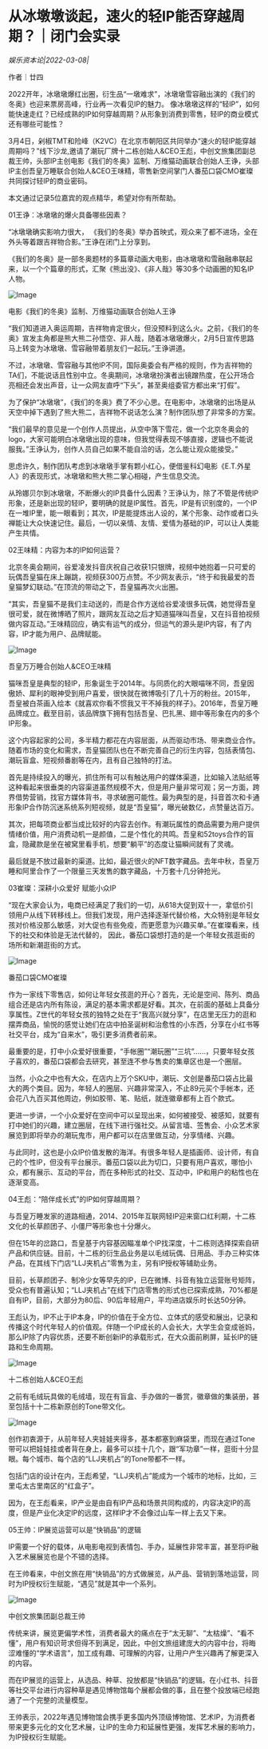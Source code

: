 # 从冰墩墩谈起，速火的轻IP能否穿越周期？｜闭门会实录

*娱乐资本论|2022-03-08|*

作者｜廿四

2022开年，冰墩墩爆红出圈，衍生品“一墩难求”，冰墩墩雪容融出演的《我们的冬奥》也迎来票房高峰，行业再一次看见IP的魅力。 像冰墩墩这样的“轻IP”，如何能快速走红？已经成熟的IP如何穿越周期？从形象到消费到零售，轻IP的商业模式还有哪些可能性？

3月4日，剁椒TMT和险峰（K2VC）在北京市朝阳区共同举办“速火的轻IP能穿越周期吗？”线下沙龙,邀请了潮玩厂牌十二栋创始人&CEO王彪，中创文旅集团副总裁王帅，头部IP主创电影《我们的冬奥》监制、万维猫动画联合创始人王诤，头部IP主创吾皇万睡联合创始人&CEO王味精，零售新空间掌门人番茄口袋CMO崔璨共同探讨轻IP的商业密码。

本文通过记录5位嘉宾的观点精华，希望对你有所帮助。

01王诤：冰墩墩的爆火具备哪些因素？

“冰墩墩确实影响力很大， 《我们的冬奥》举办首映式，观众来了都不进场，全在外头等着跟吉祥物合影。”王诤在闭门上分享到。

《我们的冬奥》是一部冬奥题材的多篇章动画大电影，由冰墩墩和雪融融串联起来，以一个个篇章的形式，汇聚《熊出没》、《非人哉》等30多个动画圈的知名IP人物。

![Image](https://inews.gtimg.com/newsapp_bt/0/14602568772/641)

电影《我们的冬奥》监制、万维猫动画联合创始人王诤

“我们知道进入奥运周期，吉祥物肯定很火，但没预料到这么火。之前，《我们的冬奥》宣发主角都是熊大熊二孙悟空、非人哉，随着冰墩墩爆火，2月5日宣传思路马上转变为冰墩墩、雪容融带着朋友们一起玩。”王诤讲道。

不过，冰墩墩、雪容融与其他IP不同，国际奥委会有严格的规则，作为吉祥物的TA们，不能说话且性别中立。冬奥期间，冰墩墩扮演者出镜蹭热度，在公开场合亮相还会发出声音，让一众网友直呼“下头”，甚至奥组委官方都出来“打假”。

为了保护“冰墩墩”，《我们的冬奥》费了不少心思。在电影中，冰墩墩的出场是从天空中掉下遇到了熊大熊二，吉祥物不说话怎么演？制作团队想了非常多的方案。

“我们最早的意见是一个创作人员提出，从空中落下雪花，做一个北京冬奥会的logo，大家可能明白冰墩墩出现的意味，但我觉得表现不够直接，逻辑也不能说服我。”王诤认为，创作人员自己如果不能自洽的话，怎么能让观众能接受。”

思虑许久，制作团队考虑到冰墩墩手掌有颗小红心，便借鉴科幻电影《E.T.外星人》的表现形式，冰墩墩和熊大熊二掌心相碰，产生信息交流。

从玲娜贝尔到冰墩墩，不断爆火的IP具备什么因素？王诤认为，除了不管是传统IP形象，还是新出现的轻IP，要明确的就是IP属性。首先，IP是有识别度的，一个IP在一堆IP里，能一眼看到；其次，IP是能提炼出人设的，某个形象、动作或者口头禅能让大众快速记住。最后，一切以亲情、友情、爱情为基础的IP，可以让人类能产生共情。

02王味精：内容为本的IP如何运营？

北京冬奥会期间，谷爱凌发抖音庆祝自己收获1只银牌，视频中她抱着一只可爱的玩偶吾皇猫在床上蹦跳，视频获300万点赞。不少网友表示，“终于和我最爱的吾皇猫梦幻联动。”在顶流的带动之下，吾皇猫再次火出圈。

“其实，吾皇猫不是我们主动送的，而是合作方送给谷爱凌很多玩偶，她觉得吾皇很可爱，就在微博晒了照片，跟网友互动之后才知道猫咪叫吾皇，又在抖音拍视频做内容互动。”王味精回应，确实有运气的成分，但运气的源头是IP内容，有了内容，IP才能为用户、品牌赋能。

![Image](https://inews.gtimg.com/newsapp_bt/0/14602568774/641)

吾皇万万睡合创始人&amp;CEO王味精

猫咪吾皇是典型的轻IP，形象诞生于2014年。与同质化的大眼喵咪不同，吾皇因傲娇、犀利的眼神受到用户喜爱，很快就在微博吸引了几十万的粉丝。2015年，吾皇被白茶画入绘本《就喜欢你看不惯我又干不掉我的样子》。2016年，吾皇万睡品牌成立。截至目前，该品牌旗下拥有包括吾皇、巴扎黑、翅中等形象在内的多个IP形象。

这个内容起家的公司，多半精力都花在内容层面，从而驱动市场、带来商业合作。随着市场的变化和需求，吾皇猫团队也在不断完善自己的衍生内容，包括表情包、潮玩盲盒、短视频番剧等在内，且有自己独特的打法。

首先是持续投入的曝光，抓住所有可以有触达用户的媒体渠道，比如输入法贴纸等这种看起来很垂类的内容渠道虽然规模不大，但是用户量非常可观；另一方面，跨界借势营销，找官方媒体背书，寻求破圈可能性。最为典型的是，抖音首次和卡通形象IP合作防沉迷系统系列短视频，就是“吾皇猫”，曝光破数亿，点赞量达百万。

其次，把每项商业都当成比较好的内容去创作。有潮玩属性的商品需要为用户提供情绪价值，用户消费动机一是颜值，二是个性化的共鸣。吾皇和52toys合作的盲盒，隐藏款是坐在被窝里看手机，想要“躺平”的态度让猫瞬间就有了灵魂。

最后就是不放过最新的渠道。比如，最近很火的NFT数字藏品。去年中秋，吾皇万睡和阿里合作了一个限量三天发售的数字藏品，十万套十几分钟抢光。

03崔璨：深耕小众爱好 赋能小众IP

“现在大家会认为，电商已经满足了我们的一切，从618大促到双十一，拿低价引领用户从线下转移线上。但我们发现，用户选择逐渐代替价格，大众特别是年轻女孩对价格没那么敏感，对大促也有些免疫，而更愿意为兴趣买单。”在崔璨看来，线下的社交和体验是无法代替的， 因此，番茄口袋想打造的是一个年轻女孩逛街的场所和新潮逛街的方式。

![Image](https://inews.gtimg.com/newsapp_bt/0/14602568787/641)

番茄口袋CMO崔璨

作为一家线下零售店，如何让年轻女孩逛的开心？首先，无论是空间、陈列、商品组合还是店内所有陈设，满足的基本需求都是好看。其次，在前面的基础上具备分享属性。Z世代的年轻女孩的独特之处在于“我高兴就分享”，在店里无压力的逛和摆弄商品，愉悦的感觉让她们在店中拍圣诞树和治愈性的小东西，分享在小红书等社交平台，成为“自来水”，吸引更多消费者前来。

最重要的是，打中小众爱好很重要，“手帐圈”“潮玩圈”“三坑”……，只要年轻女孩子喜欢的，番茄口袋都会去研究，甚至连不参与售卖的集章区也是一个圈层。

当然，小众之中也有大众，在店内上万个SKU中，潮玩、文创是番茄口袋占比最大的两个类目。因为，年轻人的圈层、兴趣非常深入，不止89元买个手帐本，还会花八九百买其他周边，例如胶带、笔、贴纸，就连徽章都有上百个款式。

更进一步讲，一个小众爱好在空间中可以呈现出来，如何被接受、被感知，就要有打中她们的兴趣，建立圈层，在线下进行强社交。从留言墙、签售会、小众艺术家展览到即将举办的潮玩鬼市，用户都可以在店里做互动，分享情绪、兴趣。

与此同时，这也是小众IP价值发散的海洋。有很多年轻人是插画师、设计师，有自己的个性IP，但没有平台展示。番茄口袋以此为切口，只要有用户喜欢，哪怕小众，都有展示、互动的平台，而在多种形式的社交、互动中，IP和用户的粘性也在逐渐变高。

04王彪：“陪伴成长式”的IP如何穿越周期？

与吾皇万睡发家的道路相通，2014、2015年互联网轻IP迎来窗口红利期，十二栋文化的长草颜团子、小僵尸等形象也十分爆火。

但在15年的岔路口，吾皇基于内容基因瞄准单个IP找深度，十二栋则选择探索自研产品和供应链。目前，十二栋的衍生品业务是以毛绒玩偶、日用品、手办三种实体产品，在其线下门店“LLJ夹机占”零售为主，另有IP授权等辅助业务。

目前，长草颜团子、制冷少女等早先的IP，已在微博、抖音有独立运营账号矩阵，受众也有普遍认知；“LLJ夹机占”在线下门店零售的形式也已探索成熟，70%都是自有IP，目前，大部分为80后、90后年轻用户，平均进店娱乐时长达50分钟。

王彪认为，IP不止于IP本身，IP的价值在于全方位、立体式的感受和展出，记录和传播这个时代年轻人的价值观。伴随一个IP成长的人会长大，大学生会变成爸妈，那么IP除了内容优质，还要不断创新IP的承载形式，在大众面前刷屏，延长IP的链路和生命周期。

![Image](https://inews.gtimg.com/newsapp_bt/0/14602568771/641)

十二栋创始人&amp;CEO王彪

之前有毛绒玩具做的毛绒墙，现在有盲盒、手办做的一番赏，徽章做的集装册，甚至包括十十二栋新原创的Tone带文化。

![Image](https://inews.gtimg.com/newsapp_bt/0/14602568783/641)

创作初衷源于，从前年轻人夹娃娃夹得多，基本都塞到麻袋里，而现在通过Tone带可以把娃娃挂或者背在身上，最多可以挂十几个，跟“军功章”一样，逛街十分显眼。每个城市、每个店的“LLJ夹机占”的Tone带都不一样。

包括门店的设计在内，王彪希望，“LLJ夹机占”能成为一个城市的地标，比如，三里屯太古里南区的“红盒子”。

因为，在王彪看来，IP产业是由自有IP产品和场景共同构成的，内容决定IP的高度，但是产业化决定IP的远度，这样IP才不会像过山车一样上去又下来。

05王帅：IP展览运营可以是“快销品”的逻辑

IP需要一个好的载体，从电影电视到表情包、手办，延展性非常丰富，甚至将IP融入艺术展展览也是个不错的选择。

在王帅看来，中创文旅在用“快销品”的方式做展览，从产品、营销到落地运营，同时为IP授权衍生赋能，“遇见”就是其中一个系列。

![Image](https://inews.gtimg.com/newsapp_bt/0/14602568773/641)

中创文旅集团副总裁王帅

传统来讲，展览更偏学术性，消费者最大的痛点在于“太无聊”、“太枯燥”、“看不懂”，用户有知识苛求但得不到满足，因此，中创文旅组建庞大的内容中台，将晦涩难懂的“学术语言”，加工成有趣、可理解的内容，让用户产生兴趣再了解更深入的内容。

而在IP展览的运营上，从选品、种草、投放都是“快销品”的逻辑。在小红书、抖音等社交平台进行内容种草是遇见博物馆每个展都会做的事，且在整个投放端已经跑通了一个完整的流量模型。

王帅表示，2022年遇见博物馆会携手更多国内外顶级博物馆、艺术IP，为消费者带来更多元化的文化艺术展，让IP的生命力和延展性更强，发挥艺术展的影响力，为IP授权衍生赋能。

